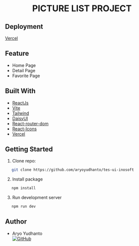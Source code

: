 <h1 align="center">PICTURE LIST PROJECT</h1>

## Deployment

[Vercel](https://tes-ui-inosoft.vercel.app/)

## Feature

- Home Page
- Detail Page
- Favorite Page

## Built With

- [ReactJs](https://reactjs.org/)
- [Vite](https://vitejs.dev/)
- [Tailwind](https://tailwindcss.com/)
- [DaisyUI](https://daisyui.com/)
- [React-router-dom](https://reactrouter.com/)
- [React-Icons](https://react-icons.github.io/)
- [Vercel](https://vercel.com/)

## Getting Started

1. Clone repo:

```sh
   git clone https://github.com/aryoyudhanto/tes-ui-inosoft
```

2. Install package

```sh
   npm install
```

3. Run development server

```sh
   npm run dev
```

## Author

- Aryo Yudhanto <br> [![GitHub](https://img.shields.io/badge/Yudha-%23121011.svg?style=for-the-badge&logo=github&logoColor=white)](https://github.com/aryoyudhanto)


